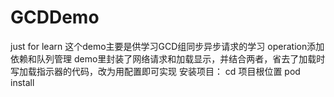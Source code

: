 # GCDDemo
just for learn
 这个demo主要是供学习GCD组同步异步请求的学习
 operation添加依赖和队列管理
 demo里封装了网络请求和加载显示，并结合两者，省去了加载时写加载指示器的代码，改为用配置即可实现
 安装项目：
 cd 项目根位置
 pod install
 
